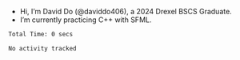 - Hi, I’m David Do (@daviddo406), a 2024 Drexel BSCS Graduate.
- I’m currently practicing C++ with SFML.


<!--START_SECTION:waka-->

```txt
Total Time: 0 secs

No activity tracked
```

<!--END_SECTION:waka-->

